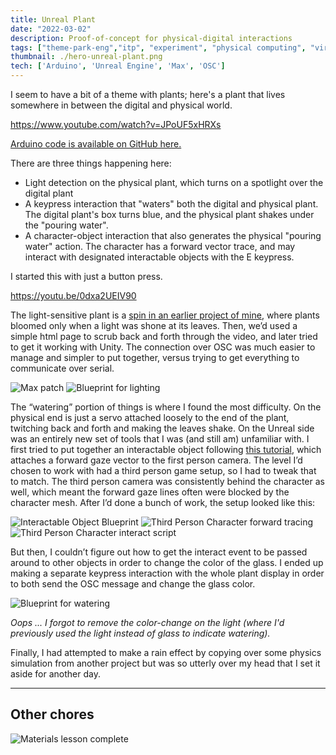 ```yaml
---
title: Unreal Plant
date: "2022-03-02"
description: Proof-of-concept for physical-digital interactions
tags: ["theme-park-eng","itp", "experiment", "physical computing", "virtual"]
thumbnail: ./hero-unreal-plant.png
tech: ['Arduino', 'Unreal Engine', 'Max', 'OSC']
---
```

I seem to have a bit of a theme with plants; here's a plant that lives somewhere in between the digital and physical world.

https://www.youtube.com/watch?v=JPoUF5xHRXs

[Arduino code is available on GitHub here.](https://github.com/leils/spring_2022_theme_park_eng/blob/main/unreal_interactive_plant/unreal_plant/unreal_plant.ino)

There are three things happening here:
- Light detection on the physical plant, which turns on a spotlight over the digital plant
- A keypress interaction that "waters" both the digital and physical plant. The digital plant's box turns blue, and the physical plant shakes under the "pouring water".
- A character-object interaction that also generates the physical "pouring water" action. The character has a forward vector trace, and may interact with designated interactable objects with the E keypress.

I started this with just a button press.

https://youtu.be/0dxa2UEIV90

The light-sensitive plant is a [spin in an earlier project of mine](https://www.leiac.me/2021/2021-12-21_bloom-together/), where plants bloomed only when a light was shone at its leaves. Then, we’d used a simple html page to scrub back and forth through the video, and later tried to get it working with Unity.
The connection over OSC was much easier to manage and simpler to put together, versus trying to get everything to communicate over serial.

![Max patch](./max.png)
![Blueprint for lighting](./light_blueprint.png)

The “watering” portion of things is where I found the most difficulty. On the physical end is just a servo attached loosely to the end of the plant, twitching back and forth and making the leaves shake.
On the Unreal side was an entirely new set of tools that I was (and still am) unfamiliar with. I first tried to put together an interactable object following [this tutorial](https://www.youtube.com/watch?v=sjrM9vb73MM), which attaches a forward gaze vector to the first person camera. The level I’d chosen to work with had a third person game setup, so I had to tweak that to match. The third person camera was consistently behind the character as well, which meant the forward gaze lines often were blocked by the character mesh.
After I’d done a bunch of work, the setup looked like this:

![Interactable Object Blueprint](./interactable-obj.png)
![Third Person Character forward tracing](./tpc-forward-trace.png)
![Third Person Character interact script](./tpc-interact.png)

But then, I couldn’t figure out how to get the interact event to be passed around to other objects in order to change the color of the glass.
I ended up making a separate keypress interaction with the whole plant display in order to both send the OSC message and change the glass color.

![Blueprint for watering](./watering_blueprint.png)

*Oops ... I forgot to remove the color-change on the light (where I'd previously used the light instead of glass to indicate watering).*

Finally, I had attempted to make a rain effect by copying over some physics simulation from another project but was so utterly over my head that I set it aside for another day.

---
## Other chores
![Materials lesson complete](./materials-done.png)
